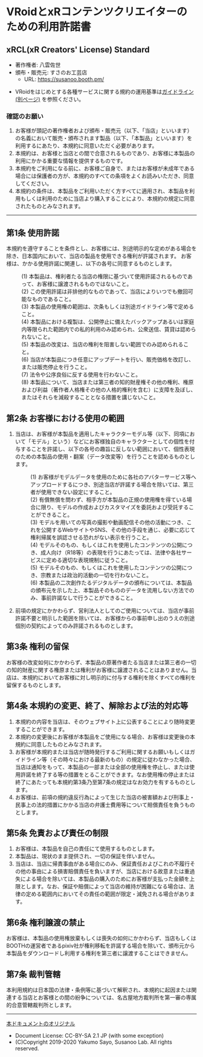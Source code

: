 <!--
このドキュメントは、本レポジトリの作者である八雲佐世が作成したものです。

UVL-AU-DU-PCU-CCU-SEU-VEU-Remarksを参考に、VRoidにかかる商品の頒布形態に即して整理ならびに欠点を補完した
著作物の利用にかかる定形約款です。
UVLについての情報は http://uv-license.com/ を参考にしてください。

本定形約款の内容を、xRCL(xR Creators' License) Standatd と定め、必要に応じて派生ライセンスを策定予定です。
(xR:Cross-Reality)

当ドキュメントはCreative Commons BY-SA 2.1-JPが適用されます。
https://creativecommons.org/licenses/by-sa/2.1/jp/legalcode

本定形約款の全部に賛同いただけるクリエイター様は、コメントの著作者名・頒布・販売元・URLなどを自身のものに差し替えたうえで、ご自身の著作物のライセンスとして利用することができます。

また、一部または大幅に改変されたいクリエイター様は、本定形約款を参照・改変して独自の定形約款を作成することができます。

また、英語版を随時展開予定です。

【参考文献】
・田中豊「法律文書の作成と基本」（日本評論社）
・佐伯仁志、宇賀克也「ポケット六法　令和２年版」（有斐閣）

-->

# VRoidとxRコンテンツクリエイターのための利用許諾書
## xRCL(xR Creators' License) Standard

<!-- ここは書き換えてOKです -->
- 著作権者: 八雲佐世 <!-- あなたの名前 -->
- 頒布・販売元: すさのお工芸店 <!-- あなたのお店 -->
  -  URL: https://susanoo.booth.pm/ <!-- 同 -->
<!-- 利用規約の他に独自の運用基準を定める場合、各自用意してください -->
- VRoidをはじめとする各種サービスに関する規約の運用基準は[ガイドライン(別ページ)](https://github.com/yakumo-proj/VRCPL/blob/master/vroid-guidelines-ja.md) を参照ください。

### 確認のお願い
1. お客様が頭記の著作権者および頒布・販売元（以下、「当店」といいます）の名義において販売・頒布されます製品（以下、「本製品」といいます）を利用するにあたり、本規約に同意いただく必要があります。
2. 本規約は、お客様と当店との間で合意されるものであり、お客様に本製品の利用にかかる重要な情報を提供するものです。
3. 本規約をご利用になる前に、お客様ご自身で、またはお客様が未成年である場合には保護者の方が、本規約のすべての条項をよくお読みいただき、同意してください。
4. 本規約の条件は、本製品をご利用いただく方すべてに適用され、本製品を利用もしくは利用のために当店より購入することにより、本規約の規定に同意されたものとみなされます。
-----

## 第1条 使用許諾
本規約を遵守することを条件とし、お客様には、別途明示的な定めがある場合を除き、日本国内において、当店の製品を使用できる権利が許諾されます。
お客様は、かかる使用許諾に関連し、以下の各号に同意するものとします。

  <dl>
  <dd>(1) 本製品は、権利者たる当店の権限に基づいて使用許諾されるものであって、お客様に譲渡されるものではないこと。
  <dd>(2) この使用許諾は非排他的なものであって、当店によりいつでも撤回可能なものであること。
  <dd>(3) 本製品の使用権の範囲は、次条もしくは別途ガイドライン等で定めること。 
  <dd>(4) 本製品における複製は、公開停止に備えたバックアップあるいは家庭内等限られた範囲内での私的利用のみ認められ、公衆送信、賃貸は認められないこと。
  <dd>(5) 本製品の改変は、当店の権利を阻害しない範囲でのみ認められること。
  <dd>(6) 当店が本製品につき任意にアップデートを行い、販売価格を改訂し、または販売停止を行うこと。
  <dd>(7) 法令や公序良俗に反する使用を行わないこと。
  <dd>(8) 本製品について、当店または第三者の知的財産権その他の権利、権原および利益（著作者人格権その他の人格的権利を含む）に支障を及ぼし、またはそれらを減殺することとなる措置を講じないこと。
  </dl>

## 第2条 お客様における使用の範囲
1. 当店は、お客様が本製品を適用したキャラクターモデル等（以下、同項において「モデル」という）などにお客様独自のキャラクターとしての個性を付与することを許諾し、以下の各号の趣旨に反しない範囲において、個性表現のための本製品の使用・翻案（データ改変等）を行うことを認めるものとします。

    <dl>
    <dd>(1) お客様がモデルデータを使用のために各社のアバターサービス等へアップロードするにつき、別途当店が許諾する場合を除いては、第三者が使用できない設定にすること。
    <dd>(2) 有償無償を問わず、相手方が本製品の正規の使用権を得ている場合に限り、モデルの作成およびカスタマイズを委託および受託することができること。

      
    <dd>(3) モデルを用いての写真の撮影や動画配信その他の活動につき、これを公開するWebサイトやSNS、その他の手段を通じ、必要に応じて権利帰属を誤認させる恐れがない表示を行うこと。
  
    <dd>(4) モデルそのもの、もしくはこれを使用したコンテンツの公開につき、成人向け（R18等）の表現を行うにあたっては、法律や各社サービスに定める適切な表現規制に従うこと。
    <dd>(5) モデルそのもの、もしくはこれを使用したコンテンツの公開につき、宗教または政治的活動の一切を行わないこと。 
    <dd>(6) 本製品の二次創作たるデジタルデータの頒布については、本製品の頒布元を示した上、本製品そのもののデータを流用しない方法でのみ、事前許諾なしで行うことができること。
    </dl>
     
2. 前項の規定にかかわらず、営利法人としてのご使用については、当店が事前許諾不要と明示した範囲を除いては、お客様からの事前申し出のうえの別途個別の契約によってのみ許諾されるものとします。

## 第3条 権利の留保
お客様の改変如何にかかわらず、本製品の原著作者たる当店または第三者の一切の知的財産に関する権原または権利がお客様に譲渡されることはありません。当店は、本規約においてお客様に対し明示的に付与する権利を除くすべての権利を留保するものとします。

## 第4条 本規約の変更、終了、解除および法的対応等
1. 本規約の内容を当店は、そのウェブサイト上に公表することにより随時変更することができます。
2. 本規約の変更後にお客様が本製品をご使用になる場合、お客様は変更後の本規約に同意したものとみなされます。
3. お客様が本規約または当店が随時発行するご利用に関するお願いもしくはガイドライン等（その時々における最新のもの）の規定に従わなかった場合、当店は通知をもって、本製品の一部または全部の使用権を停止し、または使用許諾を終了する等の措置をとることができます。なお使用権の停止または終了にあたっても本規約第3条乃至第7条の規定はなお効力を有するものとします。
4. お客様は、前項の規約違反行為によって生じた当店の被害額および刑事上・民事上の法的措置にかかる当店の弁護士費用等について賠償責任を負うものとします。

## 第5条 免責および責任の制限
1. お客様は、本製品を自己の責任にて使用するものとします。
2. 本製品は、現状のまま提供され、一切の保証を伴いません。
3. 当店は、当店に帰責事由がある場合にのみ、保証責任およびこれの不履行その他の事由による損害賠償責任を負いますが、当店における故意または重過失による場合を除いては、本製品の購入のためにお客様が支払った金額を上限とします。なお、保証や賠償によって当店の維持が困難になる場合は、法律の定める範囲内においてその責任の範囲が限定・減免される場合があります。

## 第6条 権利譲渡の禁止
お客様は、本製品の使用権放棄もしくは喪失の如何にかかわらず、当店もしくはBOOTHの運営者であるpixiv社が権利移転を許諾する場合を除いて、頒布元から本製品をダウンロードし利用する権利を第三者に譲渡することはできません。

## 第7条 裁判管轄
本利用規約は日本国の法律・条例等に基づいて解釈され、本規約に起因または関連する当店とお客様との間の紛争については、名古屋地方裁判所<!-- あなたの土地管轄の地方裁判所 -->を第一審の専属的合意管轄裁判所とします。　

-----
[本ドキュメントのオリジナル](https://github.com/yakumo-proj/VRCPL/blob/master/standard-ja.md)

- Document License: CC-BY-SA 2.1 JP (with some exception)
 - (C)Copyright 2019-2020 Yakumo Sayo, Susanoo Lab. All rights reserved.

